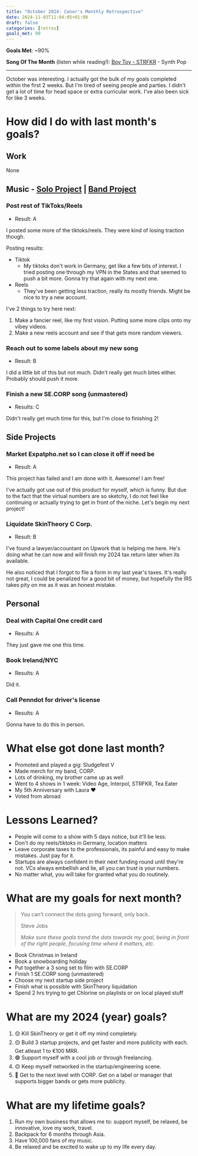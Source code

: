 ```yaml
---
title: "October 2024: Conor's Monthly Retrospective"
date: 2024-11-03T11:04:05+01:00
draft: false
categories: [retros]
goals_met: 90
---
```


**Goals Met**: ~90%

**Song Of The Month** (listen while reading!): [Boy Toy - STRFKR](https://open.spotify.com/track/35S301QkJTizluxS78BbXC?si=044a5c16607b408a) - Synth Pop

---
October was interesting. I actually got the bulk of my goals completed within the first 2 weeks. But I'm tired of seeing people and parties. I didn't get a lot of time for head space or extra curricular work. I've also been sick for like 3 weeks.

# How did I do with last month's goals?

## Work
None
## Music - [Solo Project](www.linktr.ee/se.corp) | [Band Project](www.corp.band)
### Post rest of TikToks/Reels
- Result: A

I posted some more of the tiktoks/reels. They were kind of losing traction though.

Posting results:
- Tiktok
  - My tiktoks don't work in Germany, get like a few bits of interest. I tried posting one through my VPN in the States and that seemed to push a bit more. Gonna try that again with my next one.
- Reels
  - They've been getting less traction, really its mostly friends. Might be nice to try a new account.

I've 2 things to try here next:
1. Make a fancier reel, like my first vision. Putting some more clips onto my vibey videos.
2. Make a new reels account and see if that gets more random viewers.

### Reach out to some labels about my new song
- Result: B

I did a little bit of this but not much. Didn't really get much bites either. Probably should push it more.

### Finish a new SE.CORP song (unmastered)
- Results: C

Didn't really get much time for this, but I'm close to finishing 2!

## Side Projects
### Market Expatpho.net so I can close it off if need be
- Result: A

This project has failed and I am done with it. Awesome! I am free!

I've actually got use out of this product for myself, which is funny. But due to the fact that the virtual numbers are so sketchy, I do
not feel like continuing or actually trying to get in front of the niche. Let's begin my next project!

### Liquidate SkinTheory C Corp.
- Result: B

I've found a lawyer/accountant on Upwork that is helping me here. He's doing what he can now and will finish my 2024 tax return later when its available.

He also noticed that I forgot to file a form in my last year's taxes.
It's really not great, I could be penalized for a good bit of money, but hopefully the IRS takes pity on me as it was an honest mistake.

## Personal

### Deal with Capital One credit card
- Results: A

They just gave me one this time.

### Book Ireland/NYC
- Results: A

Did it.

### Call Penndot for driver's license
- Results: A

Gonna have to do this in person.

# What else got done last month?
- Promoted and played a gig: Sludgefest V
- Made merch for my band, CORP.
- Lots of drinking, my brother came up as well
- Went to 4 shows in 1 week: Video Age, Interpol, STRFKR, Tea Eater
- My 5th Anniversary with Laura ❤️
- Voted from abroad

# Lessons Learned?
- People will come to a show with 5 days notice, but it'll be less.
- Don't do my reels/tiktoks in Germany, location matters
- Leave corporate taxes to the professionals, its painful and easy to make mistakes. Just pay for it.
- Startups are always confident in their next funding round until they're not. VCs always embellish and lie, all you can trust is your numbers.
- No matter what, you will take for granted what you do routinely.

# What are my goals for next month?
> You can’t connect the dots going forward, only back.
> 
>Steve Jobs
> 
> *Make sure these goals trend the dots towards my goal, being in front of the right people, focusing time where it matters, etc.*

- Book Christmas in Ireland
- Book a snowboarding holiday
- Put together a 3 song set to film with SE.CORP
- Finish 1 SE.CORP song (unmastered)
- Choose my next startup side project
- Finish what is possible with SkinTheory liquidation
- Spend 2 hrs trying to get Chlorine on playlists or on local played stuff

# What are my 2024 (year) goals?

1. 🟡 Kill SkinTheory or get it off my mind completely.
2. 🟡 Build 3 startup projects, and get faster and more publicity with each. Get atleast 1 to €100 MRR.
3. 🟢 Support myself with a cool job or through freelancing.
4. 🟡 Keep myself networked in the startup/engineering scene.
5. 🔴 Get to the next level with CORP. Get on a label or manager that supports bigger bands or gets more publicity.

# What are my lifetime goals?

1. Run my own business that allows me to: support myself, be relaxed, be innovative, love my work, travel.
2. Backpack for 6 months through Asia.
3. Have 100,000 fans of my music.
4. Be relaxed and be excited to wake up to my life every day.